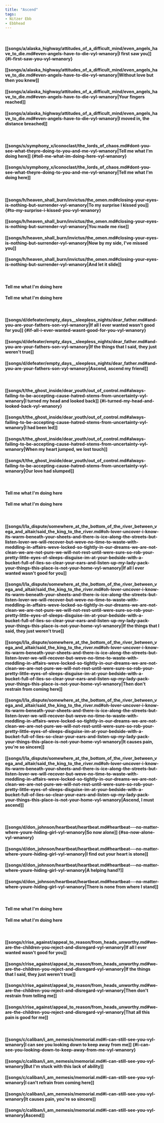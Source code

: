 ```yaml
---
title: "Ascend"
tags:
- Nitzer Ebb
- Ebbhead
---
```

&nbsp;
#### [[songs/a/alaska_highway/attitudes_of_a_difficult_mind/even_angels_have_to_die.md#even-angels-have-to-die-vyl-wnanory|I first saw you]] {#i-first-saw-you-vyl-wnanory}
#### [[songs/a/alaska_highway/attitudes_of_a_difficult_mind/even_angels_have_to_die.md#even-angels-have-to-die-vyl-wnanory|Without love but then you knew]]
#### [[songs/a/alaska_highway/attitudes_of_a_difficult_mind/even_angels_have_to_die.md#even-angels-have-to-die-vyl-wnanory|Your fingers reached]]
#### [[songs/a/alaska_highway/attitudes_of_a_difficult_mind/even_angels_have_to_die.md#even-angels-have-to-die-vyl-wnanory|I moved in, the distance breached]]
&nbsp;
#### [[songs/s/symphony_x/iconoclast/the_lords_of_chaos.md#dont-you-see-what-theyre-doing-to-you-and-me-vyl-wnanory|Tell me what I'm doing here]] {#tell-me-what-im-doing-here-vyl-wnanory}
#### [[songs/s/symphony_x/iconoclast/the_lords_of_chaos.md#dont-you-see-what-theyre-doing-to-you-and-me-vyl-wnanory|Tell me what I'm doing here]]
&nbsp;
#### [[songs/h/heaven_shall_burn/invictus/the_omen.md#closing-your-eyes-is-nothing-but-surrender-vyl-wnanory|To my surprise I kissed you]] {#to-my-surprise-i-kissed-you-vyl-wnanory}
#### [[songs/h/heaven_shall_burn/invictus/the_omen.md#closing-your-eyes-is-nothing-but-surrender-vyl-wnanory|You made me rise]]
#### [[songs/h/heaven_shall_burn/invictus/the_omen.md#closing-your-eyes-is-nothing-but-surrender-vyl-wnanory|Now by my side, I've missed you]]
#### [[songs/h/heaven_shall_burn/invictus/the_omen.md#closing-your-eyes-is-nothing-but-surrender-vyl-wnanory|And let it slide]]
&nbsp;
#### Tell me what I'm doing here
#### Tell me what I'm doing here
&nbsp;
#### [[songs/d/defeater/empty_days__sleepless_nights/dear_father.md#and-you-are-your-fathers-son-vyl-wnanory|If all I ever wanted wasn't good for you]] {#if-all-i-ever-wanted-wasnt-good-for-you-vyl-wnanory}
#### [[songs/d/defeater/empty_days__sleepless_nights/dear_father.md#and-you-are-your-fathers-son-vyl-wnanory|If the things that I said, they just weren't true]]
#### [[songs/d/defeater/empty_days__sleepless_nights/dear_father.md#and-you-are-your-fathers-son-vyl-wnanory|Ascend, ascend my friend]]
&nbsp;
#### [[songs/t/the_ghost_inside/dear_youth/out_of_control.md#always-failing-to-be-accepting-cause-hatred-stems-from-uncertainty-vyl-wnanory|I turned my head and looked back]] {#i-turned-my-head-and-looked-back-vyl-wnanory}
#### [[songs/t/the_ghost_inside/dear_youth/out_of_control.md#always-failing-to-be-accepting-cause-hatred-stems-from-uncertainty-vyl-wnanory|I had been led]]
#### [[songs/t/the_ghost_inside/dear_youth/out_of_control.md#always-failing-to-be-accepting-cause-hatred-stems-from-uncertainty-vyl-wnanory|When my heart jumped, we lost touch]]
#### [[songs/t/the_ghost_inside/dear_youth/out_of_control.md#always-failing-to-be-accepting-cause-hatred-stems-from-uncertainty-vyl-wnanory|Our love had slumped]]
&nbsp;
#### Tell me what I'm doing here
#### Tell me what I'm doing here
&nbsp;
#### [[songs/l/la_dispute/somewhere_at_the_bottom_of_the_river_between_vega_and_altair/said_the_king_to_the_river.md#oh-lover-uncover-i-know-its-warm-beneath-your-sheets-and-there-is-ice-along-the-streets-but-listen-lover-we-will-recover-but-weve-no-time-to-waste-with-meddling-in-affairs-weve-locked-so-tightly-in-our-dreams-we-are-not-clean-we-are-not-pure-we-will-not-rest-until-were-sure-so-rob-your-pretty-little-eyes-of-sleeps-disguise-im-at-your-bedside-with-a-bucket-full-of-lies-so-clear-your-ears-and-listen-up-my-lady-pack-your-things-this-place-is-not-your-home-vyl-wnanory|If all I ever wanted wasn't good for you]]
#### [[songs/l/la_dispute/somewhere_at_the_bottom_of_the_river_between_vega_and_altair/said_the_king_to_the_river.md#oh-lover-uncover-i-know-its-warm-beneath-your-sheets-and-there-is-ice-along-the-streets-but-listen-lover-we-will-recover-but-weve-no-time-to-waste-with-meddling-in-affairs-weve-locked-so-tightly-in-our-dreams-we-are-not-clean-we-are-not-pure-we-will-not-rest-until-were-sure-so-rob-your-pretty-little-eyes-of-sleeps-disguise-im-at-your-bedside-with-a-bucket-full-of-lies-so-clear-your-ears-and-listen-up-my-lady-pack-your-things-this-place-is-not-your-home-vyl-wnanory|If the things that I said, they just weren't true]]
#### [[songs/l/la_dispute/somewhere_at_the_bottom_of_the_river_between_vega_and_altair/said_the_king_to_the_river.md#oh-lover-uncover-i-know-its-warm-beneath-your-sheets-and-there-is-ice-along-the-streets-but-listen-lover-we-will-recover-but-weve-no-time-to-waste-with-meddling-in-affairs-weve-locked-so-tightly-in-our-dreams-we-are-not-clean-we-are-not-pure-we-will-not-rest-until-were-sure-so-rob-your-pretty-little-eyes-of-sleeps-disguise-im-at-your-bedside-with-a-bucket-full-of-lies-so-clear-your-ears-and-listen-up-my-lady-pack-your-things-this-place-is-not-your-home-vyl-wnanory|Then don't restrain from coming here]]
#### [[songs/l/la_dispute/somewhere_at_the_bottom_of_the_river_between_vega_and_altair/said_the_king_to_the_river.md#oh-lover-uncover-i-know-its-warm-beneath-your-sheets-and-there-is-ice-along-the-streets-but-listen-lover-we-will-recover-but-weve-no-time-to-waste-with-meddling-in-affairs-weve-locked-so-tightly-in-our-dreams-we-are-not-clean-we-are-not-pure-we-will-not-rest-until-were-sure-so-rob-your-pretty-little-eyes-of-sleeps-disguise-im-at-your-bedside-with-a-bucket-full-of-lies-so-clear-your-ears-and-listen-up-my-lady-pack-your-things-this-place-is-not-your-home-vyl-wnanory|It causes pain, you're so sincere]]
#### [[songs/l/la_dispute/somewhere_at_the_bottom_of_the_river_between_vega_and_altair/said_the_king_to_the_river.md#oh-lover-uncover-i-know-its-warm-beneath-your-sheets-and-there-is-ice-along-the-streets-but-listen-lover-we-will-recover-but-weve-no-time-to-waste-with-meddling-in-affairs-weve-locked-so-tightly-in-our-dreams-we-are-not-clean-we-are-not-pure-we-will-not-rest-until-were-sure-so-rob-your-pretty-little-eyes-of-sleeps-disguise-im-at-your-bedside-with-a-bucket-full-of-lies-so-clear-your-ears-and-listen-up-my-lady-pack-your-things-this-place-is-not-your-home-vyl-wnanory|Ascend, I must ascend]]
&nbsp;
#### [[songs/d/don_johnson/heartbeat/heartbeat.md#heartbeat---no-matter-where-youre-hiding-girl-vyl-wnanory|So now alone]] {#so-now-alone-vyl-wnanory}
#### [[songs/d/don_johnson/heartbeat/heartbeat.md#heartbeat---no-matter-where-youre-hiding-girl-vyl-wnanory|I find out your heart is stone]]
#### [[songs/d/don_johnson/heartbeat/heartbeat.md#heartbeat---no-matter-where-youre-hiding-girl-vyl-wnanory|A helping hand?]]
#### [[songs/d/don_johnson/heartbeat/heartbeat.md#heartbeat---no-matter-where-youre-hiding-girl-vyl-wnanory|There is none from where I stand]]
&nbsp;
#### Tell me what I'm doing here
#### Tell me what I'm doing here
&nbsp;
#### [[songs/r/rise_against/appeal_to_reason/from_heads_unworthy.md#we-are-the-children-you-reject-and-disregard-vyl-wnanory|If all I ever wanted wasn't good for you]]
#### [[songs/r/rise_against/appeal_to_reason/from_heads_unworthy.md#we-are-the-children-you-reject-and-disregard-vyl-wnanory|If the things that I said, they just weren't true]]
#### [[songs/r/rise_against/appeal_to_reason/from_heads_unworthy.md#we-are-the-children-you-reject-and-disregard-vyl-wnanory|Then don't restrain from telling me]]
#### [[songs/r/rise_against/appeal_to_reason/from_heads_unworthy.md#we-are-the-children-you-reject-and-disregard-vyl-wnanory|That all this pain is good for me]]
&nbsp;
#### [[songs/c/caliban/i_am_nemesis/memorial.md#i-can-still-see-you-vyl-wnanory|I can see you looking down to keep away from me]] {#i-can-see-you-looking-down-to-keep-away-from-me-vyl-wnanory}
#### [[songs/c/caliban/i_am_nemesis/memorial.md#i-can-still-see-you-vyl-wnanory|But I'm stuck with this lack of ability]]
#### [[songs/c/caliban/i_am_nemesis/memorial.md#i-can-still-see-you-vyl-wnanory|I can't refrain from coming here]]
#### [[songs/c/caliban/i_am_nemesis/memorial.md#i-can-still-see-you-vyl-wnanory|It causes pain, you're so sincere]]
#### [[songs/c/caliban/i_am_nemesis/memorial.md#i-can-still-see-you-vyl-wnanory|Ascend]]
